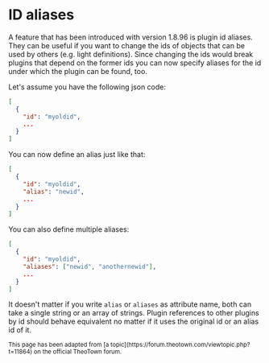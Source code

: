 # ID aliases

A feature that has been introduced with version 1.8.96 is plugin id aliases. They can be useful if you want to change the ids of objects that can be used by others (e.g. light definitions). Since changing the ids would break plugins that depend on the former ids you can now specify aliases for the id under which the plugin can be found, too.

Let's assume you have the following json code:
```json
[
  {
    "id": "myoldid",
    ...
  }
]
```

You can now define an alias just like that:
```json
[
  {
    "id": "myoldid",
    "alias": "newid",
    ...
  }
]
```

You can also define multiple aliases:
```json
[
  {
    "id": "myoldid",
    "aliases": ["newid", "anothernewid"],
    ...
  }
]
```

It doesn't matter if you write `alias` or `aliases` as attribute name, both can take a single string or an array of strings. Plugin references to other plugins by id should behave equivalent no matter if it uses the original id or an alias id of it.

<sub>
This page has been adapted from
[a topic](https://forum.theotown.com/viewtopic.php?t=11864)
on the official TheoTown forum.
</sub>
